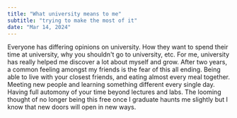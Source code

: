 ```yaml
---
title: "What university means to me"
subtitle: "trying to make the most of it"
date: "Mar 14, 2024"
---
```


Everyone has differing opinions on university. How they want to spend their time at university, why you shouldn't go to university, etc. For me, university has really helped me discover a lot about myself and grow. After two years, a common feeling amongst my friends is the fear of this all ending. Being able to live with your closest friends, and eating almost every meal together. Meeting new people and learning something different every single day. Having full automony of your time beyond lectures and labs. The looming thought of no longer being this free once I graduate haunts me slightly but I know that new doors will open in new ways.   

